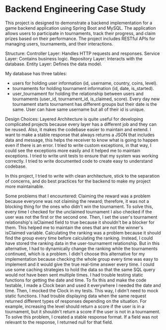 # Backend Engineering Case Study

This project is designed to demonstrate a backend implementation for a game backend application using Spring Boot and MySQL. The application allows users to participate in tournaments, track their progress, and claim prizes based on their performance. The project includes RESTful APIs for managing users, tournaments, and their interactions.

Structure:
Controller Layer: Handles HTTP requests and responses.
Service Layer: Contains business logic.
Repository Layer: Interacts with the database.
Entity Layer: Defines the data model.

My database has three tables:
- users for holding user information (id, username, country, coins, level).
- tournaments for holding tournament information (id, date, is_started).
- user_tournament for holding the relationship between users and tournaments (user_id, tournament_id, is_claimed, score).
Every day new tournament starts tournament has different groups but their date is the same. User can have same username but all of their id is unique.


Design Choices:
Layered Architecture is quite useful for developing complicated projects because every layer has a different job and they can be reused. Also, it makes the codebase easier to maintain and extend.
I want to make a stable response that always returns a JSON that includes data and message, this helps the receiver to know what is going to happen even if there is an error.
I tried to write custom exceptions, in that way, I could see the exceptions more easily and it helped me to maintain exceptions.
I tried to write unit tests to ensure that my system was working correctly.
I tried to write documented code to create easy to understand codebase.

In this project, I tried to write with clean architecture, stick to the separation of concerns, and do best practices for the backend to make my project more maintainable.




Some problems that I encountered:
  Claiming the reward was a problem because everyone was not claiming the reward; therefore, it was not a blocking thing for the ones who didn't win the tournament. To solve this, every time I checked for the unclaimed tournament I also checked if the user was not the first or the second one. Then, I set the user's tournament relationship's isClaimed field to true because it shouldn't be a blocker for them. This helped me to maintain the ones that are not the winner's isClaimed variable.
  Calculating the ranking was a problem because it should find the group every time before calculating the ranking. Instead, I could have stored the ranking data in the user-tournament relationship. But in this alternative, I had to dynamically change the ranking while the tournaments continued, which is a problem. I didn't choose this alternative for my implementation because checking the whole group every time was easy to implement and it would give the true real-time answer every time.
  I could use some caching strategies to hold the data so that the same SQL query would not have been sent multiple times.
  I had trouble testing static functions for getting the date and time. To fix this and make the code testable, I made a Clock bean and used it everywhere I needed the date and time. Then, I mocked the Clock in my tests. This way, I didn't need to mock static functions.
  I had trouble displaying data when the same request returned different types of responses depending on the situation. For example, increasing the level should return a score if the user is in a tournament, but it shouldn't return a score if the user is not in a tournament. To solve this problem, I created a stable response format. If a field was not relevant to the response, I returned null for that field.
